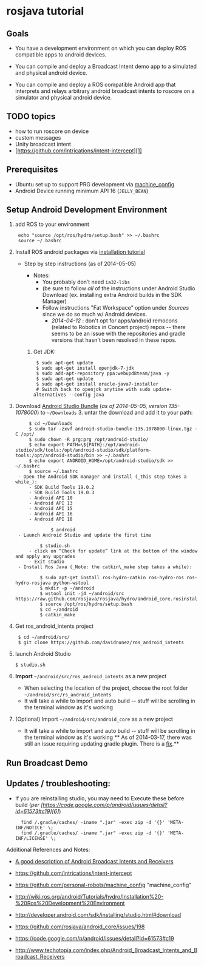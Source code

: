 # rosjava tutorial

## Goals

- You have a development environment on which you can deploy ROS compatible apps to android devices.

- You can compile and deploy a Broadcast Intent demo app to a simulated and physical android device.

- You can compile and deploy a ROS compatible Android app that interprets and relays arbitrary android broadcast intents to roscore on a simulator and physical android device.

## TODO topics 
- how to run roscore on device
- custom messages
- Unity broadcast intent
- [https://github.com/intrications/intent-intercept][1]

## Prerequisites
- Ubuntu set up to support PRG development via [machine\_config][2]
- Android Device running minimum API 16 (`JELLY_BEAN`)

## Setup Android Development Environment
1. add ROS to your environment

		echo "source /opt/ros/hydro/setup.bash" >> ~/.bashrc
		source ~/.bashrc

1. Install ROS android packages via [installation tutorial][3]
	- Step by step instructions (as of 2014-05-05)
		- Notes:
			- You probably don’t need `ia32-libs`
			- (be sure to follow _all_ of the instructions under Android Studio Download (ex. installing extra Android builds in the SDK Manager) 
			- Follow instructions "Fat Workspace" option under _Sources_ since we do so much w/ Android devices.
				- _2014-04-12_ : don't opt for apps/android remocons (related to Robotics in Concert project) repos -- there seems to be an issue with the repositories and gradle versions that hasn't been resolved in these repos.

		1. Get JDK:

				$ sudo apt-get update
				$ sudo apt-get install openjdk-7-jdk
				$ sudo add-apt-repository ppa:webupd8team/java -y
				$ sudo apt-get update
				$ sudo apt-get install oracle-java7-installer
				# Switch back to openjdk anytime with sudo update-alternatives --config java

2. Download [Android Studio Bundle][4] (_as of 2014-05-05, version 135-1078000_) to `~/Downloads`
	3. untar the download and add it to your path:

			$ cd ~/Downloads
			$ sudo tar -zxvf android-studio-bundle-135.1078000-linux.tgz -C /opt/
			$ sudo chown -R prg:prg /opt/android-studio/
			$ echo export PATH=\${PATH}:/opt/android-studio/sdk/tools:/opt/android-studio/sdk/platform-tools:/opt/android-studio/bin >> ~/.bashrc
			$ echo export ANDROID_HOME=/opt/android-studio/sdk >> ~/.bashrc
			$ source ~/.bashrc
		- Open the Android SDK manager and install (_this step takes a while_):
			- SDK Build Tools 19.0.2
			- SDK Build Tools 19.0.3
			- Android API 10
			- Android API 13
			- Android API 15
			- Android API 16
			- Android API 18

					$ android
		- Launch Android Studio and update the first time

				$ studio.sh
			- click on “Check for update” link at the bottom of the window and apply any upgrades
			- Exit studio
		- Install Ros Java (_Note: the catkin\_make step takes a while):

				$ sudo apt-get install ros-hydro-catkin ros-hydro-ros ros-hydro-rosjava python-wstool
				$ mkdir -p ~/android
				$ wstool init -j4 ~/android/src https://raw.github.com/rosjava/rosjava/hydro/android_core.rosinstall
				$ source /opt/ros/hydro/setup.bash
				$ cd ~/android
				$ catkin_make
3. Get ros\_android\_intents project

		$ cd ~/android/src/
		$ git clone https://github.com/davidnunez/ros_android_intents
 4. launch Android Studio

		$ studio.sh
4. **Import** `~/android/src/ros_android_intents` as a new project
	- When selecting the location of the project, choose the root folder `~/android/src/rs_android_intents`
	- It will take a while to import and auto build -- stuff will be scrolling in the terminal window as it's working

3. (Optional) Import `~/android/src/android_core` as a new project
	- It will take a while to import and auto build -- stuff will be scrolling in the terminal window as it's working
	** As of 2014-03-17, there was still an issue requiring updating gradle plugin. There is a [fix][5].**

## Run Broadcast Demo

## Updates / troubleshooting:


- If you are reinstalling studio, you may need to Execute these before build (_per [https://code.google.com/p/android/issues/detail?id=61573#c19][6]_)

		find /.gradle/caches/ -iname ".jar" -exec zip -d '{}' 'META-INF/NOTICE' \;
		find /.gradle/caches/ -iname ".jar" -exec zip -d '{}' 'META-INF/LICENSE' \;


Additional References and Notes:

- [A good description of Android Broadcast Intents and Receivers][7]

- https://github.com/intrications/intent-intercept
- https://github.com/personal-robots/machine_config "machine_config"
- http://wiki.ros.org/android/Tutorials/hydro/Installation%20-%20Ros%20Development%20Environment
- http://developer.android.com/sdk/installing/studio.html#download
- https://github.com/rosjava/android_core/issues/198
- https://code.google.com/p/android/issues/detail?id=61573#c19
- http://www.techotopia.com/index.php/Android_Broadcast_Intents_and_Broadcast_Receivers

[1]:	https://github.com/intrications/intent-intercept
[2]:	https://github.com/personal-robots/machine_config "machine_config"
[3]:	http://wiki.ros.org/android/Tutorials/hydro/Installation%20-%20Ros%20Development%20Environment
[4]:	http://developer.android.com/sdk/installing/studio.html#download
[5]:	https://github.com/rosjava/android_core/issues/198
[6]:	https://code.google.com/p/android/issues/detail?id=61573#c19
[7]:	http://www.techotopia.com/index.php/Android_Broadcast_Intents_and_Broadcast_Receivers

